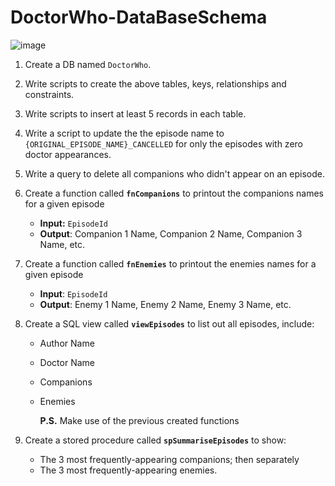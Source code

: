 # DoctorWho-DataBaseSchema

![image](https://user-images.githubusercontent.com/103439731/214258750-f68448d0-43c0-43e2-ba67-2f6dcabf11bb.png)

1. Create a DB named `DoctorWho`.
2. Write scripts to create the above tables, keys, relationships and constraints.
3. Write scripts to insert at least 5 records in each table.
4. Write a script to update the the episode name to `{ORIGINAL_EPISODE_NAME}_CANCELLED` for only the episodes with zero doctor appearances.
5. Write a query to delete all companions who didn't appear on an episode.
6. Create a function called **`fnCompanions`** to printout the companions names for a given episode
    - **Input:** `EpisodeId`
    - **Output**: Companion 1 Name, Companion 2 Name, Companion 3 Name, etc.
7. Create a function called **`fnEnemies`** to printout the enemies names for a given episode
    - **Input**: `EpisodeId`
    - **Output**: Enemy 1 Name, Enemy 2 Name, Enemy 3 Name, etc.
8. Create a SQL view called **`viewEpisodes`** to list out all episodes, include:
    - Author Name
    - Doctor Name
    - Companions
    - Enemies
        
        **P.S.** Make use of the previous created functions
        
9. Create a stored procedure called **`spSummariseEpisodes`** to show:
    - The 3 most frequently-appearing companions; then separately
    - The 3 most frequently-appearing enemies.
